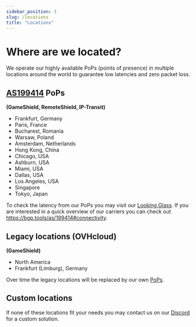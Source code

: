 ```yaml
---
sidebar_position: 3
slug: /locations
title: "Locations"
---
```


# Where are we located?

We operate our highly available PoPs (points of presence) in multiple locations around the world to
guarantee low latencies and zero packet loss.

## [AS199414](https://as199414.net) PoPs
**(GameShield, RemoteShield, IP-Transit)**
- Frankfurt, Germany
- Paris, France
- Bucharest, Romania
- Warsaw, Poland
- Amsterdam, Netherlands
- Hong Kong, China
- Chicago, USA
- Ashburn, USA
- Miami, USA
- Dallas, USA
- Los Angeles, USA
- Singapore
- Tokyo, Japan

To check the latency from our PoPs you may visit our [Looking Glass](https://lg.neoprotect.net).
If you are interested in a quick overview of our carriers you can check out https://bgp.tools/as/199414#connectivity.

## Legacy locations (OVHcloud)
**(GameShield)**
- North America
- Frankfurt (Limburg), Germany

Over time the legacy locations will be replaced by our own [PoPs](#as199414-pops).

## Custom locations

If none of these locations fit your needs you may contact us on our [Discord](https://discord.neoprotect.net) for a custom solution.
